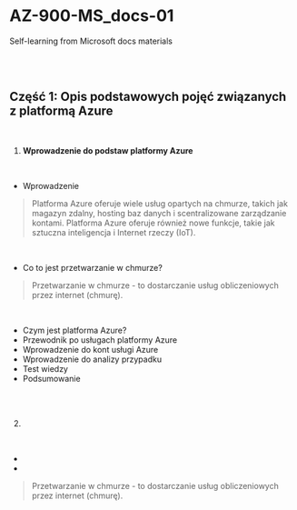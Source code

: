 # AZ-900-MS_docs-01
Self-learning from Microsoft docs materials

<br>
<br>

## Część 1: Opis podstawowych pojęć związanych z platformą Azure

<br>

1. **Wprowadzenie do podstaw platformy Azure**

<br>

* Wprowadzenie
>Platforma Azure oferuje wiele usług opartych na chmurze, takich jak magazyn zdalny, hosting baz danych i scentralizowane zarządzanie kontami. Platforma Azure oferuje również nowe funkcje, takie jak sztuczna inteligencja i Internet rzeczy (IoT).

<br>

* Co to jest przetwarzanie w chmurze?
>Przetwarzanie w chmurze - to dostarczanie usług obliczeniowych przez internet (chmurę).

<br>

* Czym jest platforma Azure?
* Przewodnik po usługach platformy Azure
* Wprowadzenie do kont usługi Azure
* Wprowadzenie do analizy przypadku
* Test wiedzy
* Podsumowanie

<br>
<br>

2. 

<br>

*
*


>Przetwarzanie w chmurze - to dostarczanie usług obliczeniowych przez internet (chmurę).